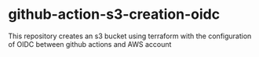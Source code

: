 # github-action-s3-creation-oidc
This repository creates an s3 bucket using terraform with the configuration of OIDC between github actions and AWS account



